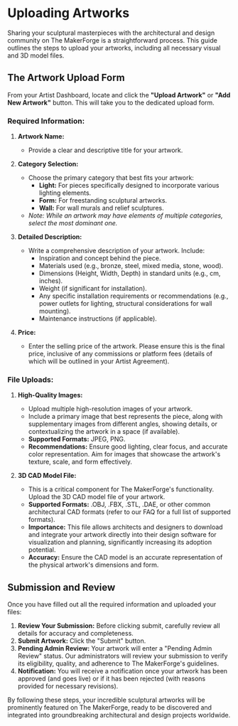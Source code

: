 # Uploading Artworks

Sharing your sculptural masterpieces with the architectural and design community on The MakerForge is a straightforward process. This guide outlines the steps to upload your artworks, including all necessary visual and 3D model files.

## The Artwork Upload Form

From your Artist Dashboard, locate and click the **"Upload Artwork"** or **"Add New Artwork"** button. This will take you to the dedicated upload form.

### Required Information:

1.  **Artwork Name:**
    * Provide a clear and descriptive title for your artwork.

2.  **Category Selection:**
    * Choose the primary category that best fits your artwork:
        * **Light:** For pieces specifically designed to incorporate various lighting elements.
        * **Form:** For freestanding sculptural artworks.
        * **Wall:** For wall murals and relief sculptures.
    * *Note: While an artwork may have elements of multiple categories, select the most dominant one.*

3.  **Detailed Description:**
    * Write a comprehensive description of your artwork. Include:
        * Inspiration and concept behind the piece.
        * Materials used (e.g., bronze, steel, mixed media, stone, wood).
        * Dimensions (Height, Width, Depth) in standard units (e.g., cm, inches).
        * Weight (if significant for installation).
        * Any specific installation requirements or recommendations (e.g., power outlets for lighting, structural considerations for wall mounting).
        * Maintenance instructions (if applicable).

4.  **Price:**
    * Enter the selling price of the artwork. Please ensure this is the final price, inclusive of any commissions or platform fees (details of which will be outlined in your Artist Agreement).

### File Uploads:

1.  **High-Quality Images:**
    * Upload multiple high-resolution images of your artwork.
    * Include a primary image that best represents the piece, along with supplementary images from different angles, showing details, or contextualizing the artwork in a space (if available).
    * **Supported Formats:** JPEG, PNG.
    * **Recommendations:** Ensure good lighting, clear focus, and accurate color representation. Aim for images that showcase the artwork's texture, scale, and form effectively.

2.  **3D CAD Model File:**
    * This is a critical component for The MakerForge's functionality. Upload the 3D CAD model file of your artwork.
    * **Supported Formats:** .OBJ, .FBX, .STL, .DAE, or other common architectural CAD formats (refer to our FAQ for a full list of supported formats).
    * **Importance:** This file allows architects and designers to download and integrate your artwork directly into their design software for visualization and planning, significantly increasing its adoption potential.
    * **Accuracy:** Ensure the CAD model is an accurate representation of the physical artwork's dimensions and form.

## Submission and Review

Once you have filled out all the required information and uploaded your files:

1.  **Review Your Submission:** Before clicking submit, carefully review all details for accuracy and completeness.
2.  **Submit Artwork:** Click the "Submit" button.
3.  **Pending Admin Review:** Your artwork will enter a "Pending Admin Review" status. Our administrators will review your submission to verify its eligibility, quality, and adherence to The MakerForge's guidelines.
4.  **Notification:** You will receive a notification once your artwork has been approved (and goes live) or if it has been rejected (with reasons provided for necessary revisions).

By following these steps, your incredible sculptural artworks will be prominently featured on The MakerForge, ready to be discovered and integrated into groundbreaking architectural and design projects worldwide.